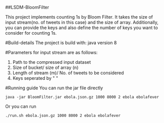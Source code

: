 ##LSDM-BloomFilter

This project implements counting 1s by Bloom Filter. It takes the size of input stream(no. of tweets in this case) and the size of array. Additionally, you can provide the keys and also define the number of keys you want to consider for counting 1s.

#Build-details
The project is build with:
java version 8

#Parameters for input stream are as follows:
1. Path to the compressed input dataset
2. Size of bucket/ size of array (n)
3. Length of stream (m)/ No. of tweets to be considered
4. Keys seperated by " "

#Running guide
You can run the jar file directly
```
java -jar BloomFilter.jar ebola.json.gz 1000 8000 2 ebola ebolafever
```
Or you can run 
```
./run.sh ebola.json.gz 1000 8000 2 ebola ebolafever
```
